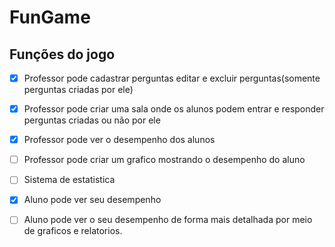 # FunGame

## Funções do jogo

- [x] Professor pode cadastrar perguntas editar e excluir perguntas(somente perguntas criadas por ele)
- [x] Professor pode criar uma sala onde os alunos podem entrar e responder perguntas criadas ou não por ele
- [x] Professor pode ver o desempenho dos alunos
- [ ] Professor pode criar um grafico mostrando o desempenho do aluno
- [ ] Sistema de estatistica 

- [X] Aluno pode ver seu desempenho
- [ ] Aluno pode ver o seu desempenho de forma mais detalhada por meio de graficos e relatorios.
